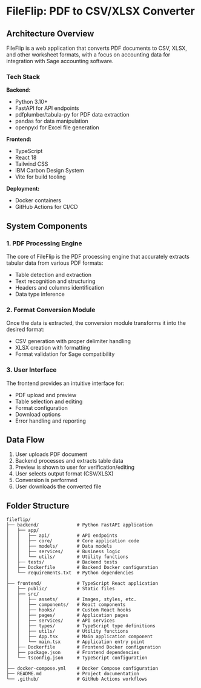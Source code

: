 # FileFlip: PDF to CSV/XLSX Converter

## Architecture Overview

FileFlip is a web application that converts PDF documents to CSV, XLSX, and other worksheet formats, with a focus on accounting data for integration with Sage accounting software.

### Tech Stack

**Backend:**
- Python 3.10+
- FastAPI for API endpoints
- pdfplumber/tabula-py for PDF data extraction
- pandas for data manipulation
- openpyxl for Excel file generation

**Frontend:**
- TypeScript
- React 18
- Tailwind CSS
- IBM Carbon Design System
- Vite for build tooling

**Deployment:**
- Docker containers
- GitHub Actions for CI/CD

## System Components

### 1. PDF Processing Engine

The core of FileFlip is the PDF processing engine that accurately extracts tabular data from various PDF formats:

- Table detection and extraction
- Text recognition and structuring
- Headers and columns identification
- Data type inference

### 2. Format Conversion Module

Once the data is extracted, the conversion module transforms it into the desired format:

- CSV generation with proper delimiter handling
- XLSX creation with formatting
- Format validation for Sage compatibility

### 3. User Interface

The frontend provides an intuitive interface for:

- PDF upload and preview
- Table selection and editing
- Format configuration
- Download options
- Error handling and reporting

## Data Flow

1. User uploads PDF document
2. Backend processes and extracts table data
3. Preview is shown to user for verification/editing
4. User selects output format (CSV/XLSX)
5. Conversion is performed
6. User downloads the converted file

## Folder Structure

```
fileflip/
├── backend/              # Python FastAPI application
│   ├── app/
│   │   ├── api/          # API endpoints
│   │   ├── core/         # Core application code
│   │   ├── models/       # Data models
│   │   ├── services/     # Business logic
│   │   └── utils/        # Utility functions
│   ├── tests/            # Backend tests
│   ├── Dockerfile        # Backend Docker configuration
│   └── requirements.txt  # Python dependencies
│
├── frontend/             # TypeScript React application
│   ├── public/           # Static files
│   ├── src/
│   │   ├── assets/       # Images, styles, etc.
│   │   ├── components/   # React components
│   │   ├── hooks/        # Custom React hooks
│   │   ├── pages/        # Application pages
│   │   ├── services/     # API services
│   │   ├── types/        # TypeScript type definitions
│   │   ├── utils/        # Utility functions
│   │   ├── App.tsx       # Main application component
│   │   └── main.tsx      # Application entry point
│   ├── Dockerfile        # Frontend Docker configuration
│   ├── package.json      # Frontend dependencies
│   └── tsconfig.json     # TypeScript configuration
│
├── docker-compose.yml    # Docker Compose configuration
├── README.md             # Project documentation
└── .github/              # GitHub Actions workflows
```
